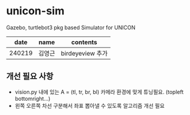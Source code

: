 # unicon-sim
Gazebo, turtlebot3 pkg based Simulator for UNICON

| date   | name        | contents        |
|------|------------|------------|
| 240219  |  김영근   | birdeyeview 추가 |

## 개선 필요 사항
- vision.py 내에 있는 A = (tl, tr, br, bl) 카메라 환경에 맞게 튜닝필요. (topleft bottomright...)
- 왼쪽 오른쪽 차선 구분해서 좌표 뽑아낼 수 있도록 알고리즘 개선 필요
